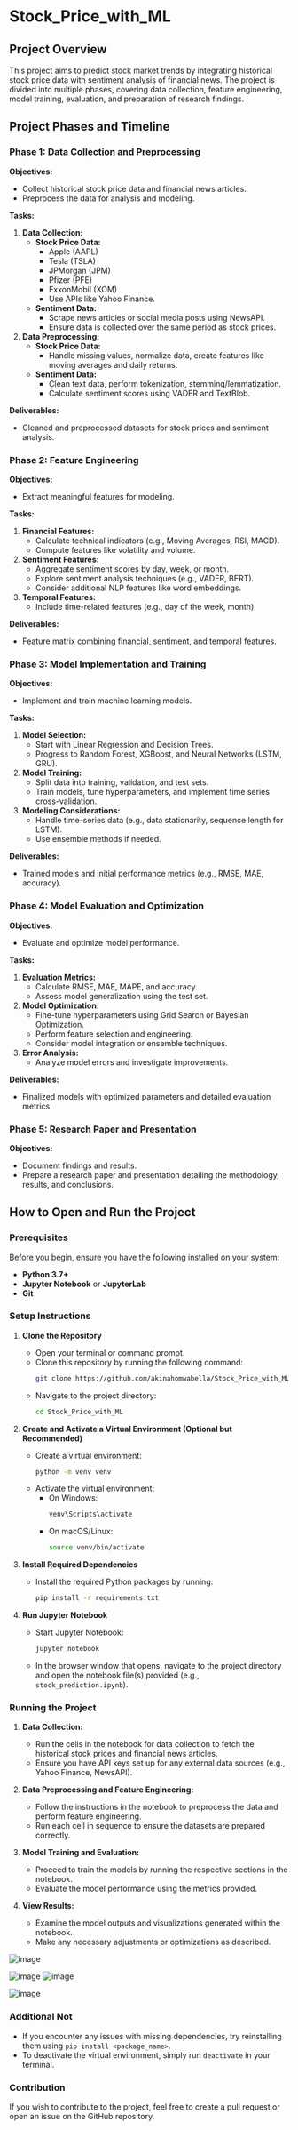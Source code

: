 # Stock_Price_with_ML

## Project Overview
This project aims to predict stock market trends by integrating historical stock price data with sentiment analysis of financial news. The project is divided into multiple phases, covering data collection, feature engineering, model training, evaluation, and preparation of research findings.

## Project Phases and Timeline

### Phase 1: Data Collection and Preprocessing
**Objectives:**
- Collect historical stock price data and financial news articles.
- Preprocess the data for analysis and modeling.

**Tasks:**
1. **Data Collection:**
   - **Stock Price Data:**
     - Apple (AAPL)
     - Tesla (TSLA)
     - JPMorgan (JPM)
     - Pfizer (PFE)
     - ExxonMobil (XOM)
     - Use APIs like Yahoo Finance.
   - **Sentiment Data:**
     - Scrape news articles or social media posts using NewsAPI.
     - Ensure data is collected over the same period as stock prices.
2. **Data Preprocessing:**
   - **Stock Price Data:**
     - Handle missing values, normalize data, create features like moving averages and daily returns.
   - **Sentiment Data:**
     - Clean text data, perform tokenization, stemming/lemmatization.
     - Calculate sentiment scores using VADER and TextBlob.

**Deliverables:**
- Cleaned and preprocessed datasets for stock prices and sentiment analysis.

### Phase 2: Feature Engineering
**Objectives:**
- Extract meaningful features for modeling.

**Tasks:**
1. **Financial Features:**
   - Calculate technical indicators (e.g., Moving Averages, RSI, MACD).
   - Compute features like volatility and volume.
2. **Sentiment Features:**
   - Aggregate sentiment scores by day, week, or month.
   - Explore sentiment analysis techniques (e.g., VADER, BERT).
   - Consider additional NLP features like word embeddings.
3. **Temporal Features:**
   - Include time-related features (e.g., day of the week, month).

**Deliverables:**
- Feature matrix combining financial, sentiment, and temporal features.

### Phase 3: Model Implementation and Training
**Objectives:**
- Implement and train machine learning models.

**Tasks:**
1. **Model Selection:**
   - Start with Linear Regression and Decision Trees.
   - Progress to Random Forest, XGBoost, and Neural Networks (LSTM, GRU).
2. **Model Training:**
   - Split data into training, validation, and test sets.
   - Train models, tune hyperparameters, and implement time series cross-validation.
3. **Modeling Considerations:**
   - Handle time-series data (e.g., data stationarity, sequence length for LSTM).
   - Use ensemble methods if needed.

**Deliverables:**
- Trained models and initial performance metrics (e.g., RMSE, MAE, accuracy).

### Phase 4: Model Evaluation and Optimization
**Objectives:**
- Evaluate and optimize model performance.

**Tasks:**
1. **Evaluation Metrics:**
   - Calculate RMSE, MAE, MAPE, and accuracy.
   - Assess model generalization using the test set.
2. **Model Optimization:**
   - Fine-tune hyperparameters using Grid Search or Bayesian Optimization.
   - Perform feature selection and engineering.
   - Consider model integration or ensemble techniques.
3. **Error Analysis:**
   - Analyze model errors and investigate improvements.

**Deliverables:**
- Finalized models with optimized parameters and detailed evaluation metrics.

### Phase 5: Research Paper and Presentation
**Objectives:**
- Document findings and results.
- Prepare a research paper and presentation detailing the methodology, results, and conclusions.

## How to Open and Run the Project

### Prerequisites
Before you begin, ensure you have the following installed on your system:
- **Python 3.7+**
- **Jupyter Notebook** or **JupyterLab**
- **Git**

### Setup Instructions

1. **Clone the Repository**
   - Open your terminal or command prompt.
   - Clone this repository by running the following command:
     ```bash
     git clone https://github.com/akinahomwabella/Stock_Price_with_ML.git
     ```
   - Navigate to the project directory:
     ```bash
     cd Stock_Price_with_ML
     ```

2. **Create and Activate a Virtual Environment (Optional but Recommended)**
   - Create a virtual environment:
     ```bash
     python -m venv venv
     ```
   - Activate the virtual environment:
     - On Windows:
       ```bash
       venv\Scripts\activate
       ```
     - On macOS/Linux:
       ```bash
       source venv/bin/activate
       ```

3. **Install Required Dependencies**
   - Install the required Python packages by running:
     ```bash
     pip install -r requirements.txt
     ```

4. **Run Jupyter Notebook**
   - Start Jupyter Notebook:
     ```bash
     jupyter notebook
     ```
   - In the browser window that opens, navigate to the project directory and open the notebook file(s) provided (e.g., `stock_prediction.ipynb`).

### Running the Project

1. **Data Collection:**
   - Run the cells in the notebook for data collection to fetch the historical stock prices and financial news articles.
   - Ensure you have API keys set up for any external data sources (e.g., Yahoo Finance, NewsAPI).

2. **Data Preprocessing and Feature Engineering:**
   - Follow the instructions in the notebook to preprocess the data and perform feature engineering.
   - Run each cell in sequence to ensure the datasets are prepared correctly.

3. **Model Training and Evaluation:**
   - Proceed to train the models by running the respective sections in the notebook.
   - Evaluate the model performance using the metrics provided.

4. **View Results:**
   - Examine the model outputs and visualizations generated within the notebook.
   - Make any necessary adjustments or optimizations as described.
     

![image](https://github.com/user-attachments/assets/2037d6e4-e9a8-4300-ac75-b2890a0c2ee7)

![image](https://github.com/user-attachments/assets/165be9cc-7c55-457a-ae72-2bf66c618b50)
![image](https://github.com/user-attachments/assets/8d373f2d-12f5-41a7-9025-85af10aa6a32)



![image](https://github.com/user-attachments/assets/3c69ebbf-b8f9-471e-ae3f-ec1a788c194d)

### Additional Not

- If you encounter any issues with missing dependencies, try reinstalling them using `pip install <package_name>`.
- To deactivate the virtual environment, simply run `deactivate` in your terminal.

### Contribution
If you wish to contribute to the project, feel free to create a pull request or open an issue on the GitHub repository.

